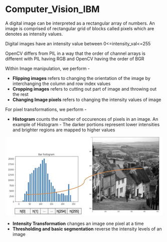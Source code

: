# Computer_Vision_IBM

A digital image can be interpreted as a rectangular array of numbers. An image is comprised of rectangular grid of blocks called pixels which are denotes as intensity values.

Digital images have an intensity value between 0<=intensity_val<=255

OpenCV differs from PIL in a way that the order of channel arrays is different with PIL having RGB and OpenCV having the order of BGR

Within Image manipulation, we perform -

 * **Flipping images** refers to changing the orientation of the image by interchanging the column and row index values
 * **Cropping images** refers to cutting out part of image and throwing out the rest
 * **Changing Image pixels** refers to changing the intensity values of image

For pixel transformations, we perform -
 * **Histogram** counts the number of occurences of pixels in an image. An example of Histogram -
  The darker portions represent lower intensities and brighter regions are mapped to higher values
 
<p align="center"><img src="https://github.com/AkshayLaddha943/Computer_Vision_IBM/blob/main/Imgs/histogram.PNG" height="250" width="500" alt="header pic"/>
 
 
 * **Intensity Transformation**  changes an image one pixel at a time
 * **Thresholding and basic segmentation** reverse the intensity levels of an image

